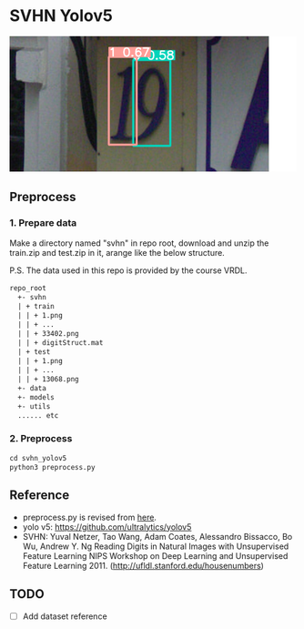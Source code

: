 # SVHN Yolov5

![example image](data/images/example.png)

## Preprocess

### 1. Prepare data

Make a directory named "svhn" in repo root, download and unzip the train.zip and test.zip in it, arange like the below structure.

P.S. The data used in this repo is provided by the course VRDL.

```text
repo_root
  +- svhn
  | + train
  | | + 1.png
  | | + ...
  | | + 33402.png
  | | + digitStruct.mat
  | + test
  | | + 1.png
  | | + ...
  | | + 13068.png
  +- data
  +- models
  +- utils
  ...... etc
```

### 2. Preprocess

```shell script
cd svhn_yolov5
python3 preprocess.py
```

## Reference

- preprocess.py is revised from [here](https://github.com/072jiajia/CVDL_HW2/blob/main/prepare.py). 
- yolo v5: https://github.com/ultralytics/yolov5    
- SVHN: Yuval Netzer, Tao Wang, Adam Coates, Alessandro Bissacco, Bo Wu, Andrew Y. Ng Reading Digits in Natural Images with Unsupervised Feature Learning NIPS Workshop on Deep Learning and Unsupervised Feature Learning 2011. (http://ufldl.stanford.edu/housenumbers)


## TODO

- [ ] Add dataset reference
